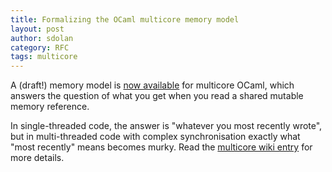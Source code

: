 ```yaml
---
title: Formalizing the OCaml multicore memory model
layout: post
author: sdolan
category: RFC
tags: multicore
---
```


A (draft!) memory model is [now available](https://github.com/ocamllabs/ocaml-multicore/wiki/Memory-model) for multicore OCaml, which answers the question of what you get when you read a shared mutable memory reference.

In single-threaded code, the answer is "whatever you most recently wrote", but in multi-threaded code with complex synchronisation exactly what "most recently" means becomes murky.  Read the [multicore wiki entry](https://github.com/ocamllabs/ocaml-multicore/wiki/Memory-model) for more details.
